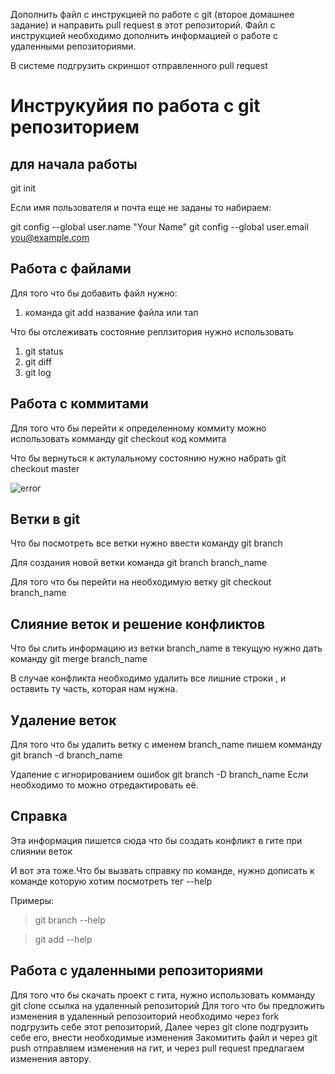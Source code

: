 Дополнить файл с инструкцией по работе с git (второе домашнее задание) и направить pull request в этот репозиторий. Файл с инструкцией необходимо дополнить информацией о работе с удаленными репозиториями.

В системе подгрузить скриншот отправленного pull request

# Инструкуйия по работа с git репозиторием

## для начала работы 
git init

Если имя пользователя и почта еще не заданы то набираем:

git config --global user.name "Your Name"
    git config --global user.email you@example.com

## Работа с файлами
Для того что бы добавить файл нужно:
1. команда git add название файла или тап

Что бы отслеживать состояние реплзитория нужно использовать 
1. git status 
2. git diff
3. git log

## Работа с коммитами 
Для того что бы перейти к определенному коммиту можно использовать комманду git checkout код коммита

Что бы вернуться к актулальному состоянию нужно набрать git checkout master

![error](qwer.jpeg)




## Ветки в git

Что бы посмотреть все ветки нужно ввести команду git branch

Для создания новой ветки команда git branch branch_name

Для того что бы перейти на необходимую ветку 
git checkout branch_name

## Слияние веток и решение конфликтов 

Что бы слить информацию из ветки branch_name в текущую нужно дать команду git merge branch_name

В случае конфликта необходимо удалить все лишние строки , и оставить ту часть, которая нам нужна.



## Удаление веток
Для того что бы удалить ветку с именем branch_name 
пишем комманду git branch -d branch_name

Удаление с игнорированием ошибок git branch -D branch_name
Если необходимо то можно отредактировать её.


## Справка 
 
Эта информация пишется сюда что бы создать конфликт в гите при слиянии веток 

И вот эта тоже.Что бы вызвать справку по команде, нужно дописать к команде которую хотим посмотреть тег --help


Примеры:

> git branch --help

> git add --help

## Работа с удаленными репозиториями 

Для того что бы скачать проект с гита, нужно использовать комманду git clone ссылка на удаленный репозиторий 
Для того что бы предложить изменения в удаленный репозоиторий необходимо через fork подгрузить себе этот репозиторий,
Далее через git clone подгрузить себе его, внести необходимые изменения
Закомитить файл и через git push отправляем изменения на гит, и через  pull request предлагаем изменения автору.